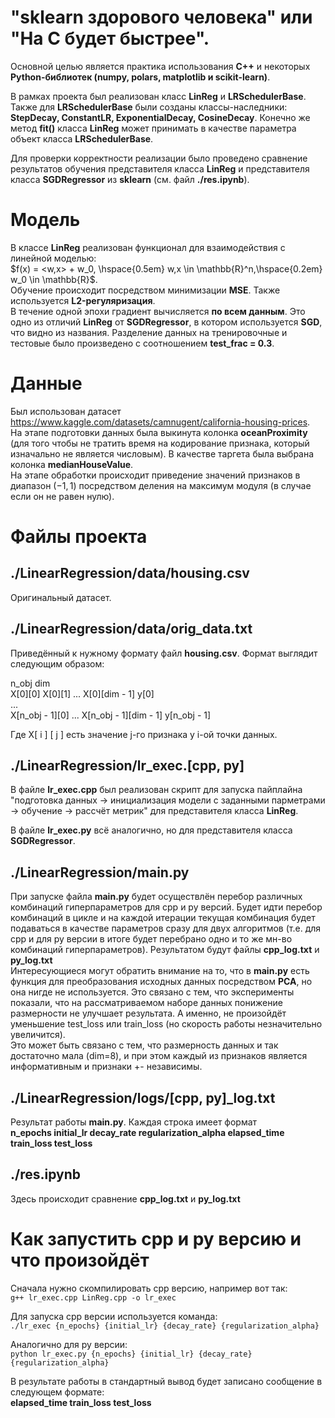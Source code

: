 "sklearn здорового человека" или "На C будет быстрее". 
=========
Основной целью является практика использования **C++** и некоторых **Python-библиотек (numpy, polars, matplotlib и scikit-learn)**.

В рамках проекта был реализован класс **LinReg** и **LRSchedulerBase**.
Также для **LRSchedulerBase** были созданы классы-наследники: **StepDecay, ConstantLR, ExponentialDecay, CosineDecay**. Конечно же метод **fit()** класса **LinReg** 
может принимать в качестве параметра объект класса **LRSchedulerBase**.

Для проверки корректности реализации было проведено сравнение результатов обучения представителя класса **LinReg** и представителя класса **SGDRegressor** из **sklearn** (см. файл **./res.ipynb**).


Модель
==============

В классе **LinReg** реализован функционал для взаимодействия с линейной моделью:\
$f(x) = <w,x> + w_0, \hspace{0.5em} w,x \in \mathbb{R}^n,\hspace{0.2em} w_0 \in \mathbb{R}$.\
Обучение происходит посредством минимизации **MSE**. 
Также используется **L2-регуляризация**.\
В течение одной эпохи градиент вычисляется **по всем данным**. Это одно из отличий **LinReg** от **SGDRegressor**, в котором используется **SGD**, что видно из названия. Разделение данных на тренировочные и тестовые было произведено с соотношением **test_frac = 0.3**.

Данные
===============
Был использован датасет https://www.kaggle.com/datasets/camnugent/california-housing-prices. \
На этапе подготовки данных была выкинута колонка **oceanProximity** (для того чтобы не тратить время на кодирование признака, который изначально не является числовым).
В качестве таргета была выбрана колонка **medianHouseValue**.\
На этапе обработки происходит приведение значений признаков в диапазон $(-1, 1)$
посредством деления на максимум модуля (в случае если он не равен нулю).


Файлы проекта
==================

./LinearRegression/data/housing.csv
---------------
Оригинальный датасет.

./LinearRegression/data/orig_data.txt
---------------
Приведённый к нужному формату файл **housing.csv**.
Формат выглядит следующим образом:


n_obj dim\
X[0][0] X[0][1]  ...  X[0][dim - 1]  y[0]\
...\
X[n_obj - 1][0]  ...  X[n_obj - 1][dim - 1]  y[n_obj - 1]


Где X[ i ] [ j ] есть значение j-го признака у i-ой точки данных.


./LinearRegression/lr_exec.[cpp, py]
--------------------------
В файле **lr_exec.cpp** был реализован скрипт для запуска пайплайна 
"подготовка данных -> инициализация модели с заданными парметрами -> обучение -> рассчёт метрик" для представителя класса **LinReg**.

В файле **lr_exec.py** всё аналогично, но для представителя класса **SGDRegressor**.


./LinearRegression/main.py
--------------
При запуске файла **main.py** будет осуществлён перебор различных комбинаций гиперпараметров для cpp и py версий. Будет идти перебор комбинаций в цикле и на каждой итерации текущая комбинация будет подаваться в качестве параметров сразу для двух алгоритмов (т.е. для cpp и для py версии в итоге будет перебрано одно и то же мн-во комбинаций гиперпараметров). Результатом будут файлы **cpp_log.txt** и **py_log.txt**\
Интересующиеся могут обратить внимание на то, что в **main.py** есть функция для преобразования исходных данных посредством **PCA**, но она нигде не используется.
Это связано с тем, что эксперименты показали, что на рассматриваемом наборе данных понижение размерности не улучшает результата. А именно, не произойдёт уменьшение test_loss или train_loss (но скорость работы незначительно увеличится).\
 Это может быть связано с тем, что размерность данных и так достаточно мала (dim=8), и при этом каждый из признаков является информативным и признаки +- независимы.


./LinearRegression/logs/[cpp, py]_log.txt
---------------
Результат работы **main.py**. Каждая строка имеет формат\
__n_epochs initial_lr decay_rate regularization_alpha elapsed_time train_loss test_loss__


./res.ipynb
---------------
Здесь происходит сравнение **cpp_log.txt** и **py_log.txt**


Как запустить cpp и py версию и что произойдёт
=============
Cначала нужно скомпилировать cpp версию, например вот так:\
`g++ lr_exec.cpp LinReg.cpp -o lr_exec`

Для запуска cpp версии используется команда:\
`./lr_exec {n_epochs} {initial_lr} {decay_rate} {regularization_alpha}`

Аналогично для py версии:\
`python lr_exec.py {n_epochs} {initial_lr} {decay_rate} {regularization_alpha}`

В результате работы в стандартный вывод будет записано сообщение в cледующем формате:\
**elapsed_time train_loss test_loss**








